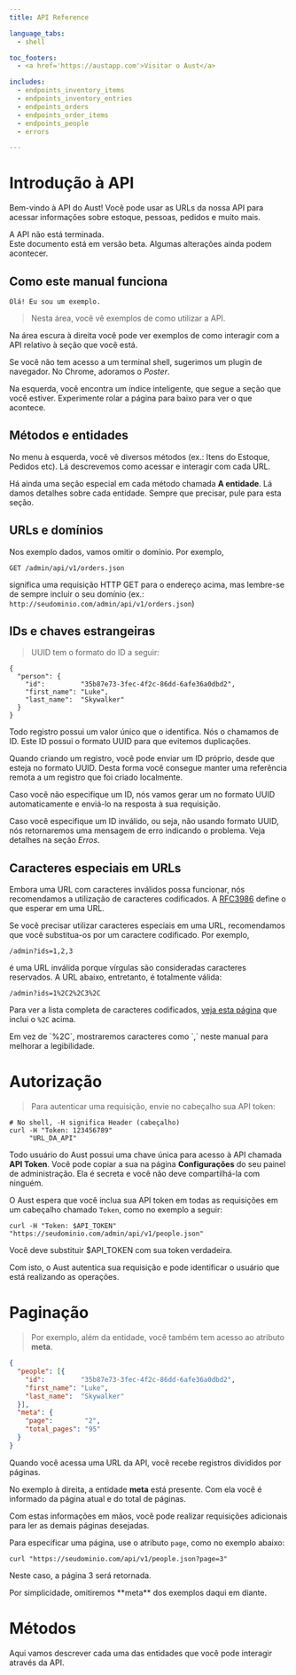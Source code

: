 ```yaml
---
title: API Reference

language_tabs:
  - shell

toc_footers:
  - <a href='https://austapp.com'>Visitar o Aust</a>

includes:
  - endpoints_inventory_items
  - endpoints_inventory_entries
  - endpoints_orders
  - endpoints_order_items
  - endpoints_people
  - errors

---
```


# Introdução à API

Bem-vindo à API do Aust! Você pode usar as URLs da nossa API para acessar
informações sobre estoque, pessoas, pedidos e muito mais.

<aside class="warning">
  A API não está terminada.
</aside>

<aside class="warning">
  Este documento está em versão beta. Algumas alterações ainda podem acontecer.
</aside>

## Como este manual funciona

```shell
Olá! Eu sou um exemplo.
```

> Nesta área, você vê exemplos de como utilizar a API.

Na área escura à direita você pode ver exemplos de como interagir com a API
relativo à seção que você está.

Se você não tem acesso a um terminal shell, sugerimos um plugin
de navegador. No Chrome, adoramos o _Poster_.

Na esquerda, você encontra um índice inteligente, que segue a seção que você
estiver. Experimente rolar a página para baixo para ver o que acontece.

## Métodos e entidades

No menu à esquerda, você vê diversos métodos (ex.: Itens do Estoque, Pedidos etc).
Lá descrevemos como acessar e interagir com cada URL.

Há ainda uma seção especial em cada método chamada **A entidade**.
Lá damos detalhes sobre cada entidade. Sempre que precisar, pule
para esta seção.

## URLs e domínios

Nos exemplo dados, vamos omitir o domínio. Por exemplo,

`GET /admin/api/v1/orders.json`

significa uma requisição HTTP GET para o endereço acima, mas lembre-se
de sempre incluir o seu
domínio (ex.: `http://seudominio.com/admin/api/v1/orders.json`)

## IDs e chaves estrangeiras

> UUID tem o formato do ID a seguir:

```shell
{
  "person": {
    "id":         "35b87e73-3fec-4f2c-86dd-6afe36a0dbd2",
    "first_name": "Luke",
    "last_name":  "Skywalker"
  }
}
```

Todo registro possui um valor único que o identifica. Nós o chamamos de ID.
Este ID possui o formato UUID para que evitemos duplicações.

Quando criando um registro, você pode enviar um ID próprio, desde que
esteja no formato UUID. Desta forma você
consegue manter uma referência remota a um registro que foi criado localmente.

Caso você não especifique um ID, nós vamos gerar um no formato UUID
automaticamente e enviá-lo na resposta à sua requisição.

Caso você especifique um ID inválido, ou seja, não usando formato UUID, nós
retornaremos uma mensagem de erro indicando o problema. Veja detalhes na seção
_Erros_.

## Caracteres especiais em URLs

Embora uma URL com caracteres inválidos possa funcionar, nós recomendamos
a utilização de caracteres codificados. A
[RFC3986](http://tools.ietf.org/html/rfc3986) define o que esperar em uma
URL.

Se você precisar utilizar caracteres especiais em uma URL, recomendamos que
você substitua-os por um caractere codificado. Por exemplo,

`/admin?ids=1,2,3`

é uma URL inválida porque vírgulas são consideradas caracteres reservados.
A URL abaixo, entretanto, é totalmente válida:

`/admin?ids=1%2C2%2C3%2C`

Para ver a lista completa de caracteres codificados,
[veja esta página](http://www.w3schools.com/tags/ref_urlencode.asp) que inclui
o `%2C` acima.

<aside class="notice">
Em vez de `%2C`, mostraremos caracteres como `,` neste manual para melhorar
a legibilidade.
</aside>

# Autorização

> Para autenticar uma requisição, envie no cabeçalho sua API token:

```shell
# No shell, -H significa Header (cabeçalho)
curl -H "Token: 123456789"
     "URL_DA_API"
```

Todo usuário do Aust possui uma chave única para acesso à API chamada
**API Token**. Você pode copiar a sua na página **Configurações** do seu
painel de administração. Ela é secreta e você não deve compartilhá-la com
ninguém.

O Aust espera que você inclua sua API token em todas as requisições em
um cabeçalho chamado `Token`, como no exemplo a seguir:

`curl -H "Token: $API_TOKEN" "https://seudominio.com/admin/api/v1/people.json"`

<aside class="notice">
Você deve substituir $API_TOKEN com sua token verdadeira.
</aside>

Com isto, o Aust autentica sua requisição e pode identificar o usuário que
está realizando as operações.


# Paginação

> Por exemplo, além da entidade, você também tem acesso ao atributo **meta**.

```json
{
  "people": [{
    "id":         "35b87e73-3fec-4f2c-86dd-6afe36a0dbd2",
    "first_name": "Luke",
    "last_name":  "Skywalker"
  }],
  "meta": {
    "page":        "2",
    "total_pages": "95"
  }
}
```

Quando você acessa uma URL da API, você recebe registros divididos por páginas.

No exemplo à direita, a entidade **meta** está presente. Com ela você é informado
da página atual e do total de páginas.

Com estas informações em mãos, você pode realizar requisições adicionais
para ler as demais páginas desejadas.

Para especificar uma página, use o atributo `page`, como no exemplo abaixo:

`curl "https://seudominio.com/api/v1/people.json?page=3"`

Neste caso, a página 3 será retornada.

<aside class="notice">
  Por simplicidade, omitiremos **meta** dos exemplos daqui em diante.
</aside>

# Métodos

Aqui vamos descrever cada uma das entidades que você pode interagir através
da API.

